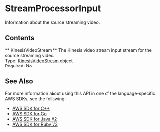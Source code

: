 # StreamProcessorInput<a name="API_StreamProcessorInput"></a>

Information about the source streaming video\. 

## Contents<a name="API_StreamProcessorInput_Contents"></a>

 ** KinesisVideoStream **   <a name="rekognition-Type-StreamProcessorInput-KinesisVideoStream"></a>
The Kinesis video stream input stream for the source streaming video\.  
Type: [ KinesisVideoStream ](API_KinesisVideoStream.md) object  
Required: No

## See Also<a name="API_StreamProcessorInput_SeeAlso"></a>

For more information about using this API in one of the language\-specific AWS SDKs, see the following:
+  [ AWS SDK for C\+\+](https://docs.aws.amazon.com/goto/SdkForCpp/rekognition-2016-06-27/StreamProcessorInput) 
+  [ AWS SDK for Go](https://docs.aws.amazon.com/goto/SdkForGoV1/rekognition-2016-06-27/StreamProcessorInput) 
+  [ AWS SDK for Java V2](https://docs.aws.amazon.com/goto/SdkForJavaV2/rekognition-2016-06-27/StreamProcessorInput) 
+  [ AWS SDK for Ruby V3](https://docs.aws.amazon.com/goto/SdkForRubyV3/rekognition-2016-06-27/StreamProcessorInput) 